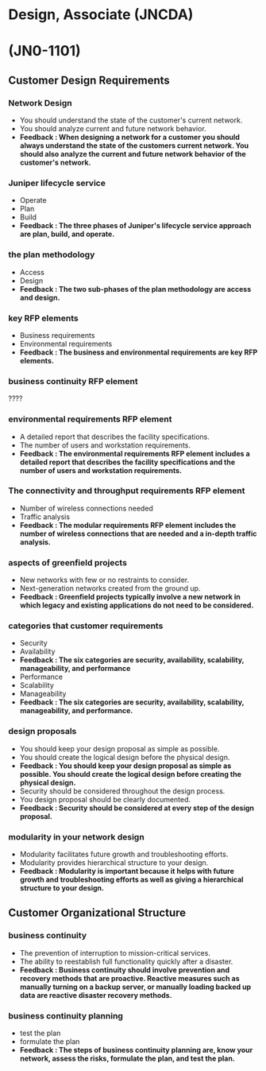 # Design, Associate (JNCDA)
# (JN0-1101)

## Customer Design Requirements

### Network Design
+ You should understand the state of the customer's current network.
+ You should analyze current and future network behavior.
+ **Feedback : When designing a network for a customer you should always understand the state of the customers current network. You should also analyze the current and future network behavior of the customer's network.**

### Juniper lifecycle service
+ Operate
+ Plan
+ Build
+ **Feedback : The three phases of Juniper's lifecycle service approach are plan, build, and operate.**

### the plan methodology
+ Access
+ Design
+ **Feedback : The two sub-phases of the plan methodology are access and design.**

### key RFP elements
+ Business requirements
+ Environmental requirements
+ **Feedback : The business and environmental requirements are key RFP elements.**

### business continuity RFP element
????

### environmental requirements RFP element
+ A detailed report that describes the facility specifications.
+ The number of users and workstation requirements.
+ **Feedback : The environmental requirements RFP element includes a detailed report that describes the facility specifications and the number of users and workstation requirements.**

### The connectivity and throughput requirements RFP element
+ Number of wireless connections needed
+ Traffic analysis
+ **Feedback : The modular requirements RFP element includes the number of wireless connections that are needed and a in-depth traffic analysis.**

### aspects of greenfield projects
+ New networks with few or no restraints to consider.
+ Next-generation networks created from the ground up.
+ **Feedback : Greenfield projects typically involve a new network in which legacy and existing applications do not need to be considered.**

### categories that customer requirements
+ Security
+ Availability
+ **Feedback : The six categories are security, availability, scalability, manageability, and performance**
+ Performance
+ Scalability
+ Manageability
+ **Feedback : The six categories are security, availability, scalability, manageability, and performance.**

### design proposals
+ You should keep your design proposal as simple as possible.
+ You should create the logical design before the physical design.
+ **Feedback : You should keep your design proposal as simple as possible. You should create the logical design before creating the physical design.**
+ Security should be considered throughout the design process.
+ You design proposal should be clearly documented.
+ **Feedback : Security should be considered at every step of the design proposal.**

### modularity in your network design
+ Modularity facilitates future growth and troubleshooting efforts.
+ Modularity provides hierarchical structure to your design.
+ **Feedback : Modularity is important because it helps with future growth and troubleshooting efforts as well as giving a hierarchical structure to your design.**

## Customer Organizational Structure

### business continuity
+ The prevention of interruption to mission-critical services.
+ The ability to reestablish full functionality quickly after a disaster.
+ **Feedback : Business continuity should involve prevention and recovery methods that are proactive. Reactive measures such as manually turning on a backup server, or manually loading backed up data are reactive disaster recovery methods.**

### business continuity planning
+ test the plan
+ formulate the plan
+ **Feedback : The steps of business continuity planning are, know your network, assess the risks, formulate the plan, and test the plan.**

